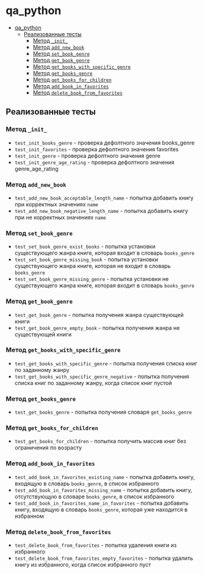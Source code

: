 # qa_python

<!-- TOC -->
* [qa_python](#qa_python)
  * [Реализованные тесты](#реализованные-тесты)
    * [Метод `_init_`](#метод-_init_)
    * [Метод `add_new_book`](#метод-add_new_book)
    * [Метод `set_book_genre`](#метод-set_book_genre)
    * [Метод `get_book_genre`](#метод-get_book_genre)
    * [Метод `get_books_with_specific_genre`](#метод-get_books_with_specific_genre)
    * [Метод `get_books_genre`](#метод-get_books_genre)
    * [Метод `get_books_for_children`](#метод-get_books_for_children)
    * [Метод `add_book_in_favorites`](#метод-add_book_in_favorites)
    * [Метод `delete_book_from_favorites`](#метод-delete_book_from_favorites)
<!-- TOC -->

## Реализованные тесты

### Метод `_init_`

* `test_init_books_genre` - проверка дефолтного значения books_genre
* `test_init_favorites` - проверка дефолтного значения favorites
* `test_init_genre` - проверка дефолтного значения genre
* `test_init_genre_age_rating` - проверка дефолтного значения genre_age_rating

### Метод `add_new_book`

* `test_add_new_book_acceptable_length_name` - попытка добавить книгу при корректных значениях `name`
* `test_add_new_book_negative_length_name` - попытка добавить книгу при не корректных значениях `name`

### Метод `set_book_genre`

* `test_set_book_genre_exist_books` - попытка установки существующего жанра книге, которая входит в словарь `books_genre`
* `test_set_book_genre_missing_book` - попытка установки существующего жанра книге, которая не входит в словарь `books_genre`
* `test_set_book_genre_missing_genre` - попытка установки не существующего жанра книге, которая входит в словарь `books_genre`

### Метод `get_book_genre`

* `test_get_book_genre` - попытка получения жанра существующей книги
* `test_get_book_genre_empty_book` - попытка получения жанра не существующей книги

### Метод `get_books_with_specific_genre`

* `test_get_books_with_specific_genre` - попытка получения списка книг по заданному жанру
* `test_get_books_with_specific_genre_negative` - попытка получения списка книг по заданному жанру, когда список книг пустой

### Метод `get_books_genre`

* `test_get_books_genre` - попытка получения словаря `get_books_genre`

### Метод `get_books_for_children`

* `test_get_books_for_children` - попытка получить массив книг без ограничения по возрасту

### Метод `add_book_in_favorites`

* `test_add_book_in_favorites_existing_name` - попытка добавить книгу, входящую в словарь `books_genre`, в список избранного
* `test_add_book_in_favorites_missing_name` - попытка добавить книгу, отсутствующую в словаре `books_genre`, в список избранного
* `test_add_book_in_favorites_name_in_favorites` - попытка добавить книгу, входящую в словарь `books_genre`, которая уже находится в избранном

### Метод `delete_book_from_favorites`

* `test_delete_book_from_favorites` - попытка удаления книги из избранного
* `test_delete_book_from_favorites_empty_favorites` - попытка удалить книгу из избранного, когда список избранного пуст